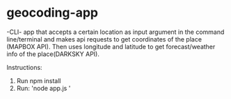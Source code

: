 # geocoding-app
-CLI- app that accepts a certain location as input argument in the command line/terminal and makes api requests to get coordinates of the place (MAPBOX API). Then uses longitude and latitude to get forecast/weather info of the place(DARKSKY API). 

Instructions:
1) Run npm install
2) Run: 'node app.js <your location>'

